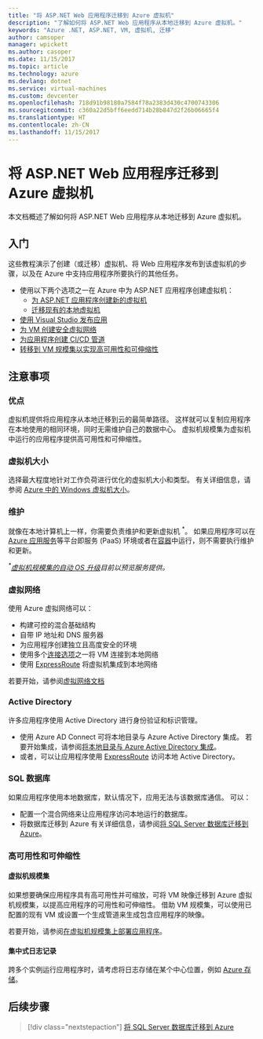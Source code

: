 ```yaml
---
title: "将 ASP.NET Web 应用程序迁移到 Azure 虚拟机"
description: "了解如何将 ASP.NET Web 应用程序从本地迁移到 Azure 虚拟机。"
keywords: "Azure .NET, ASP.NET, VM, 虚拟机, 迁移"
author: camsoper
manager: wpickett
ms.author: casoper
ms.date: 11/15/2017
ms.topic: article
ms.technology: azure
ms.devlang: dotnet
ms.service: virtual-machines
ms.custom: devcenter
ms.openlocfilehash: 718d91b98180a7584f78a2383d430c4700743306
ms.sourcegitcommit: c360a22d5bff6eedd714b28b847d2f26b06665f4
ms.translationtype: HT
ms.contentlocale: zh-CN
ms.lasthandoff: 11/15/2017
---
```

# <a name="migrate-an-aspnet-web-application-to-an-azure-virtual-machine"></a>将 ASP.NET Web 应用程序迁移到 Azure 虚拟机

本文档概述了解如何将 ASP.NET Web 应用程序从本地迁移到 Azure 虚拟机。

## <a name="get-started"></a>入门

这些教程演示了创建（或迁移）虚拟机、将 Web 应用程序发布到该虚拟机的步骤，以及在 Azure 中支持应用程序所要执行的其他任务。

- 使用以下两个选项之一在 Azure 中为 ASP.NET 应用程序创建虚拟机：
    - [为 ASP.NET 应用程序创建新的虚拟机](https://go.microsoft.com/fwlink/?linkid=863237)
    - [迁移现有的本地虚拟机](https://docs.microsoft.com/azure/site-recovery/tutorial-migrate-on-premises-to-azure)
- [使用 Visual Studio 发布应用](https://go.microsoft.com/fwlink/?linkid=863240)
- [为 VM 创建安全虚拟网络](https://docs.microsoft.com/azure/virtual-network/virtual-network-get-started-vnet-subnet)
- [为应用程序创建 CI/CD 管道](https://docs.microsoft.com/vsts/build-release/apps/cd/deploy-webdeploy-iis-deploygroups)
- [转移到 VM 规模集以实现高可用性和可伸缩性](https://docs.microsoft.com/azure/virtual-machine-scale-sets/virtual-machine-scale-sets-deploy-app)

## <a name="considerations"></a>注意事项

### <a name="benefits"></a>优点

虚拟机提供将应用程序从本地迁移到云的最简单路径。  这样就可以复制应用程序在本地使用的相同环境，同时无需维护自己的数据中心。  虚拟机规模集为虚拟机中运行的应用程序提供高可用性和可伸缩性。

### <a name="virtual-machine-size"></a>虚拟机大小

选择最大程度地针对工作负荷进行优化的虚拟机大小和类型。  有关详细信息，请参阅 [Azure 中的 Windows 虚拟机大小](https://docs.microsoft.com/azure/virtual-machines/windows/sizes)。

### <a name="maintenance"></a>维护

就像在本地计算机上一样，你需要负责维护和更新虚拟机 <sup>&#42;</sup>。  如果应用程序可以在 [Azure 应用服务](https://docs.microsoft.com/azure/app-service/)等平台即服务 (PaaS) 环境或者在[容器](https://docs.microsoft.com/azure/app-service/containers/)中运行，则不需要执行维护和更新。

*<sup>&#42;</sup>[虚拟机规模集的自动 OS 升级](https://docs.microsoft.com/azure/virtual-machine-scale-sets/virtual-machine-scale-sets-automatic-upgrade)目前以预览服务提供。*

### <a name="virtual-networks"></a>虚拟网络

使用 Azure 虚拟网络可以：
- 构建可控的混合基础结构
- 自带 IP 地址和 DNS 服务器
- 为应用程序创建独立且高度安全的环境
- 使用多个[连接选项](https://docs.microsoft.com/azure/vpn-gateway/vpn-gateway-about-vpngateways#s2smulti)之一将 VM 连接到本地网络
- 使用 [ExpressRoute](https://azure.microsoft.com/services/expressroute/) 将虚拟机集成到本地网络

若要开始，请参阅[虚拟网络文档](https://docs.microsoft.com/azure/virtual-network/)

### <a name="active-directory"></a>Active Directory
许多应用程序使用 Active Directory 进行身份验证和标识管理。  
- 使用 Azure AD Connect 可将本地目录与 Azure Active Directory 集成。  若要开始集成，请参阅[将本地目录与 Azure Active Directory 集成](https://docs.microsoft.com/azure/active-directory/connect/active-directory-aadconnect)。  
- 或者，可以让应用程序使用 [ExpressRoute](https://azure.microsoft.com/services/expressroute/) 访问本地 Active Directory。

### <a name="sql-databases"></a>SQL 数据库

如果应用程序使用本地数据库，默认情况下，应用无法与该数据库通信。 可以：
- 配置一个混合网络来让应用程序访问本地运行的数据库。  
- 将数据库迁移到 Azure  有关详细信息，请参阅[将 SQL Server 数据库迁移到 Azure](dotnet-howto-migrate-sql.md)。

### <a name="high-availability-and-scalability"></a>高可用性和可伸缩性

#### <a name="virtual-machine-scale-sets"></a>虚拟机规模集
如果想要确保应用程序具有高可用性并可缩放，可将 VM 映像迁移到 Azure 虚拟机规模集，以提高应用程序的可用性和可伸缩性。  借助 VM 规模集，可以使用已配置的现有 VM 或设置一个生成管道来生成包含应用程序的映像。  

若要开始，请参阅[在虚拟机规模集上部署应用程序](https://docs.microsoft.com/azure/virtual-machine-scale-sets/virtual-machine-scale-sets-deploy-app)。

#### <a name="centralized-logging"></a>集中式日志记录
跨多个实例运行应用程序时，请考虑将日志存储在某个中心位置，例如 [Azure 存储](https://docs.microsoft.com/azure/storage/)。

## <a name="next-steps"></a>后续步骤

> [!div class="nextstepaction"]
> [将 SQL Server 数据库迁移到 Azure](dotnet-howto-migrate-sql.md)